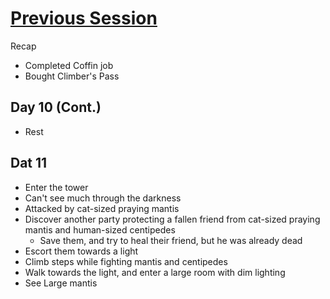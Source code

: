 # [Previous Session](2020-01-13.md) 
Recap
- Completed Coffin job
- Bought Climber's Pass

## Day 10 (Cont.)

- Rest

## Dat 11

- Enter the tower
- Can't see much through the darkness
- Attacked by cat-sized praying mantis
- Discover another party protecting a fallen friend from cat-sized praying mantis and human-sized centipedes
  - Save them, and try to heal their friend, but he was already dead
- Escort them towards a light
- Climb steps while fighting mantis and centipedes
- Walk towards the light, and enter a large room with dim lighting
- See Large mantis
